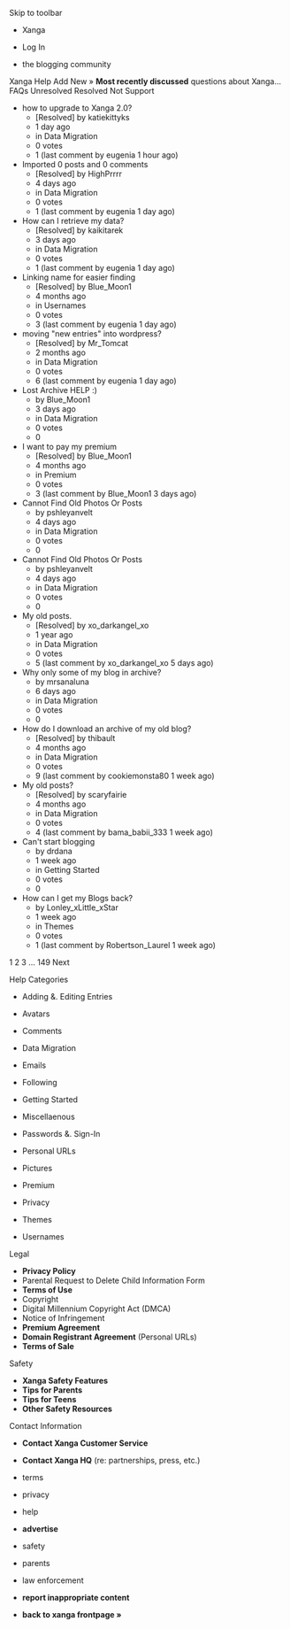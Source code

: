 Skip to toolbar

*   Xanga

*   Log In

*   the blogging community

Xanga Help Add New » **Most recently discussed** questions about Xanga… FAQs Unresolved Resolved Not Support

*   how to upgrade to Xanga 2.0?
    *   \[Resolved\] by katiekittyks
    *   1 day ago
    *   in Data Migration
    *   0 votes
    *   1 (last comment by eugenia 1 hour ago)
*   Imported 0 posts and 0 comments
    *   \[Resolved\] by HighPrrrr
    *   4 days ago
    *   in Data Migration
    *   0 votes
    *   1 (last comment by eugenia 1 day ago)
*   How can I retrieve my data?
    *   \[Resolved\] by kaikitarek
    *   3 days ago
    *   in Data Migration
    *   0 votes
    *   1 (last comment by eugenia 1 day ago)
*   Linking name for easier finding
    *   \[Resolved\] by Blue\_Moon1
    *   4 months ago
    *   in Usernames
    *   0 votes
    *   3 (last comment by eugenia 1 day ago)
*   moving "new entries" into wordpress?
    *   \[Resolved\] by Mr\_Tomcat
    *   2 months ago
    *   in Data Migration
    *   0 votes
    *   6 (last comment by eugenia 1 day ago)
*   Lost Archive HELP :)
    *   by Blue\_Moon1
    *   3 days ago
    *   in Data Migration
    *   0 votes
    *   0
*   I want to pay my premium
    *   \[Resolved\] by Blue\_Moon1
    *   4 months ago
    *   in Premium
    *   0 votes
    *   3 (last comment by Blue\_Moon1 3 days ago)
*   Cannot Find Old Photos Or Posts
    *   by pshleyanvelt
    *   4 days ago
    *   in Data Migration
    *   0 votes
    *   0
*   Cannot Find Old Photos Or Posts
    *   by pshleyanvelt
    *   4 days ago
    *   in Data Migration
    *   0 votes
    *   0
*   My old posts.
    *   \[Resolved\] by xo\_darkangel\_xo
    *   1 year ago
    *   in Data Migration
    *   0 votes
    *   5 (last comment by xo\_darkangel\_xo 5 days ago)
*   Why only some of my blog in archive?
    *   by mrsanaluna
    *   6 days ago
    *   in Data Migration
    *   0 votes
    *   0
*   How do I download an archive of my old blog?
    *   \[Resolved\] by thibault
    *   4 months ago
    *   in Data Migration
    *   0 votes
    *   9 (last comment by cookiemonsta80 1 week ago)
*   My old posts?
    *   \[Resolved\] by scaryfairie
    *   4 months ago
    *   in Data Migration
    *   0 votes
    *   4 (last comment by bama\_babii\_333 1 week ago)
*   Can't start blogging
    *   by drdana
    *   1 week ago
    *   in Getting Started
    *   0 votes
    *   0
*   How can I get my Blogs back?
    *   by Lonley\_xLittle\_xStar
    *   1 week ago
    *   in Themes
    *   0 votes
    *   1 (last comment by Robertson\_Laurel 1 week ago)

1 2 3 ... 149 Next

Help Categories

*   Adding &. Editing Entries
*   Avatars
*   Comments
*   Data Migration
*   Emails
*   Following
*   Getting Started
*   Miscellaenous

*   Passwords &. Sign-In
*   Personal URLs
*   Pictures
*   Premium
*   Privacy
*   Themes
*   Usernames

Legal

*   **Privacy Policy**
*   Parental Request to Delete Child Information Form
*   **Terms of Use**
*   Copyright
*   Digital Millennium Copyright Act (DMCA)
*   Notice of Infringement
*   **Premium Agreement**
*   **Domain Registrant Agreement** (Personal URLs)
*   **Terms of Sale**

Safety

*   **Xanga Safety Features**
*   **Tips for Parents**
*   **Tips for Teens**
*   **Other Safety Resources**

Contact Information

*   **Contact Xanga Customer Service**
*   **Contact Xanga HQ** (re: partnerships, press, etc.)

*   terms
*   privacy
*   help
*   **advertise**

*   safety
*   parents
*   law enforcement
*   **report inappropriate content**

*   **back to xanga frontpage »**